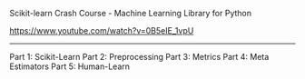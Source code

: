Scikit-learn Crash Course - Machine Learning Library for Python

https://www.youtube.com/watch?v=0B5eIE_1vpU

---
Part 1: Scikit-Learn
Part 2: Preprocessing
Part 3: Metrics
Part 4: Meta Estimators
Part 5: Human-Learn

